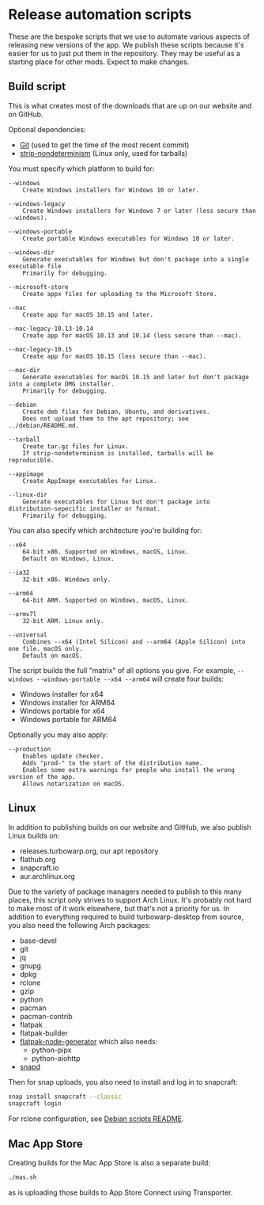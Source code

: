 # Release automation scripts

These are the bespoke scripts that we use to automate various aspects of releasing new versions of the app. We publish these scripts because it's easier for us to just put them in the repository. They may be useful as a starting place for other mods. Expect to make changes.

## Build script

This is what creates most of the downloads that are up on our website and on GitHub.

Optional dependencies:

- [Git](https://git-scm.com/) (used to get the time of the most recent commit)
- [strip-nondeterminism](https://salsa.debian.org/reproducible-builds/strip-nondeterminism) (Linux only, used for tarballs)

You must specify which platform to build for:

```
--windows
    Create Windows installers for Windows 10 or later.

--windows-legacy
    Create Windows installers for Windows 7 or later (less secure than --windows).

--windows-portable
    Create portable Windows executables for Windows 10 or later.

--windows-dir
    Generate executables for Windows but don't package into a single executable file
    Primarily for debugging.

--microsoft-store
    Create appx files for uploading to the Microsoft Store.

--mac
    Create app for macOS 10.15 and later.

--mac-legacy-10.13-10.14
    Create app for macOS 10.13 and 10.14 (less secure than --mac).

--mac-legacy-10.15
    Create app for macOS 10.15 (less secure than --mac).

--mac-dir
    Generate executables for macOS 10.15 and later but don't package into a complete DMG installer.
    Primarily for debugging.

--debian
    Create deb files for Debian, Ubuntu, and derivatives.
    Does not upload them to the apt repository; see ../debian/README.md.

--tarball
    Create tar.gz files for Linux.
    If strip-nondeterminism is installed, tarballs will be reproducible.

--appimage
    Create AppImage executables for Linux.

--linux-dir
    Generate executables for Linux but don't package into distribution-sepecific installer or format.
    Primarily for debugging.
```

You can also specify which architecture you're building for:

```
--x64
    64-bit x86. Supported on Windows, macOS, Linux.
    Default on Windows, Linux.

--ia32
    32-bit x86. Windows only.

--arm64
    64-bit ARM. Supported on Windows, macOS, Linux.

--armv7l
    32-bit ARM. Linux only.

--universal
    Combines --x64 (Intel Silicon) and --arm64 (Apple Silicon) into one file. macOS only.
    Default on macOS.
```

The script builds the full "matrix" of all options you give. For example, `--windows --windows-portable --x64 --arm64` will create four builds:

- Windows installer for x64
- Windows installer for ARM64
- Windows portable for x64
- Windows portable for ARM64

Optionally you may also apply:

```
--production
    Enables update checker.
    Adds "prod-" to the start of the distribution name.
    Enables some extra warnings for people who install the wrong version of the app.
    Allows notarization on macOS.
```

## Linux

In addition to publishing builds on our website and GitHub, we also publish Linux builds on:

- releases.turbowarp.org, our apt repository
- flathub.org
- snapcraft.io
- aur.archlinux.org

Due to the variety of package managers needed to publish to this many places, this script only strives to support Arch Linux. It's probably not hard to make most of it work elsewhere, but that's not a priority for us. In addition to everything required to build turbowarp-desktop from source, you also need the following Arch packages:

- base-devel
- git
- jq
- gnupg
- dpkg
- rclone
- gzip
- python
- pacman
- pacman-contrib
- flatpak
- flatpak-builder
- [flatpak-node-generator](https://github.com/flatpak/flatpak-builder-tools/tree/master/node) which also needs:
    - python-pipx
    - python-aiohttp
- [snapd](https://aur.archlinux.org/packages/snapd)

Then for snap uploads, you also need to install and log in to snapcraft:

```bash
snap install snapcraft --classic
snapcraft login
```

For rclone configuration, see [Debian scripts README](../debian/README.md).

## Mac App Store

Creating builds for the Mac App Store is also a separate build:

```bash
./mas.sh
```

as is uploading those builds to App Store Connect using Transporter.
